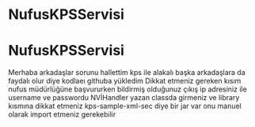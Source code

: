 # NufusKPSServisi
# NufusKPSServisi
Merhaba arkadaşlar sorunu hallettim kps ile alakalı başka arkadaşlara da faydalı olur diye kodlaeı githuba yükledim
Dikkat etmeniz gereken kısım nufus müdürlüğüne başvururken bildirmiş olduğunuz çıkış ip adresiniz ile username ve passwordu NVİHandler yazan classda girmeniz ve library kısmına dikkat etmeniz kps-sample-xml-sec diye bir jar var onu manuel olarak import etmeniz gerekebilir 
